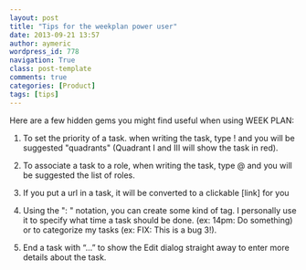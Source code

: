 ```yaml
---
layout: post
title: "Tips for the weekplan power user"
date: 2013-09-21 13:57
author: aymeric
wordpress_id: 778
navigation: True
class: post-template
comments: true
categories: [Product]
tags: [tips]
---
```



Here are a few hidden gems you might find useful when using WEEK PLAN:
 

1. To set the priority of a task. when writing the task, type ! and you will be suggested "quadrants" (Quadrant I and III will show the task in red).
 

2. To associate a task to a role, when writing the task, type @ and you will be suggested the list of roles.
 

3. If you put a url in a task, it will be converted to a clickable [link] for you
 

4. Using the ": " notation, you can create some kind of tag. I personally use it to specify what time a task should be done. (ex: 14pm: Do something) or to categorize my tasks (ex: FIX: This is a bug 3!).
 

5. End a task with “…” to show the Edit dialog straight away to enter more details about the task.

